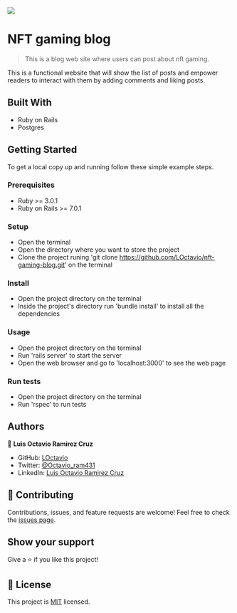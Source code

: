 ![](https://img.shields.io/badge/Microverse-blueviolet)

# NFT gaming blog
> This is a blog web site where users can post about nft gaming.

This is a functional website that will show the list of posts and empower readers to interact with them by adding comments and liking posts.

## Built With

- Ruby on Rails
- Postgres

## Getting Started

To get a local copy up and running follow these simple example steps.

### Prerequisites

- Ruby >= 3.0.1 
- Ruby on Rails >= 7.0.1

### Setup

- Open the terminal
- Open the directory where you want to store the project
- Clone the project runing 'git clone https://github.com/LOctavio/nft-gaming-blog.git' on the terminal

### Install

- Open the project directory on the terminal
- Inside the project's directory run 'bundle install' to install all the dependencies

### Usage

- Open the project directory on the terminal
- Run 'rails server' to start the server
- Open the web browser and go to 'localhost:3000' to see the web page

### Run tests

- Open the project directory on the terminal
- Run 'rspec' to run tests

## Authors

👤 **Luis Octavio Ramirez Cruz**

- GitHub: [LOctavio](https://github.com/LOctavio)
- Twitter: [@Octavio_ram431](https://twitter.com/Octavio_ram431)
- LinkedIn: [Luis Octavio Ramirez Cruz](https://www.linkedin.com/in/luis-octavio-ramirez-cruz/)

## 🤝 Contributing

Contributions, issues, and feature requests are welcome!
Feel free to check the [issues page](https://github.com/LOctavio/nft-gaming-blog/issues).

## Show your support

Give a ⭐️ if you like this project!

## 📝 License

This project is [MIT](./MIT.md) licensed.
